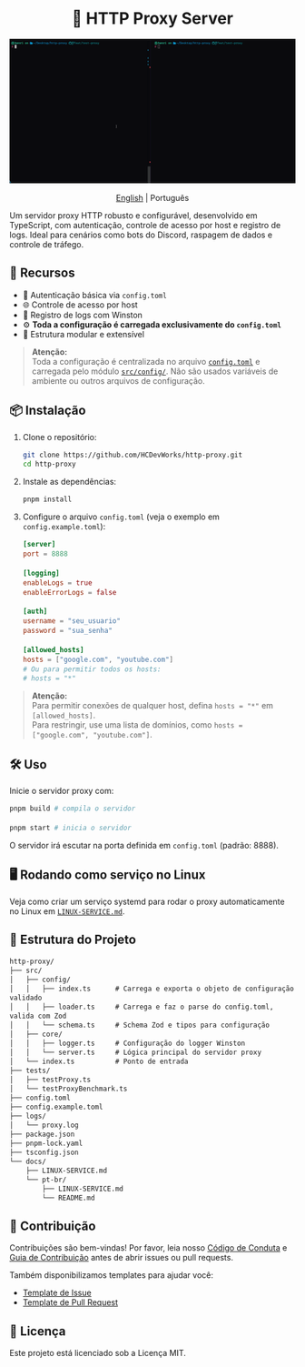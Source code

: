 <h1 align="center"> 🧭 HTTP Proxy Server </h1>

<p align="center">
  <img src="../static/demo.gif">
</p>

<p align="center">
  <a href="../../README.md">English</a>
  | 
  Português
</p>

Um servidor proxy HTTP robusto e configurável, desenvolvido em TypeScript, com autenticação, controle de acesso por host e registro de logs. Ideal para cenários como bots do Discord, raspagem de dados e controle de tráfego.

## 🚀 Recursos

- 🔐 Autenticação básica via `config.toml`
- 🌐 Controle de acesso por host
- 📄 Registro de logs com Winston
- ⚙️ **Toda a configuração é carregada exclusivamente do `config.toml`**
- 🧪 Estrutura modular e extensível

> **Atenção:**  
> Toda a configuração é centralizada no arquivo [`config.toml`](../../config.toml) e carregada pelo módulo [`src/config/`](../../src/config/index.ts). Não são usados variáveis de ambiente ou outros arquivos de configuração.

## 📦 Instalação

1. Clone o repositório:

   ```bash
   git clone https://github.com/HCDevWorks/http-proxy.git
   cd http-proxy
   ```

2. Instale as dependências:

   ```bash
   pnpm install
   ```

3. Configure o arquivo `config.toml` (veja o exemplo em `config.example.toml`):

   ```toml
   [server]
   port = 8888

   [logging]
   enableLogs = true
   enableErrorLogs = false

   [auth]
   username = "seu_usuario"
   password = "sua_senha"

   [allowed_hosts]
   hosts = ["google.com", "youtube.com"]
   # Ou para permitir todos os hosts:
   # hosts = "*"
   ```

> **Atenção:**  
> Para permitir conexões de qualquer host, defina `hosts = "*"` em `[allowed_hosts]`.  
> Para restringir, use uma lista de domínios, como `hosts = ["google.com", "youtube.com"]`.

## 🛠️ Uso

Inicie o servidor proxy com:

```bash
pnpm build # compila o servidor

pnpm start # inicia o servidor
```

O servidor irá escutar na porta definida em `config.toml` (padrão: 8888).

## 🖥️ Rodando como serviço no Linux

Veja como criar um serviço systemd para rodar o proxy automaticamente no Linux em [`LINUX-SERVICE.md`](./LINUX-SERVICE.md).

## 📁 Estrutura do Projeto

```
http-proxy/
├── src/
│   ├── config/
│   │   ├── index.ts      # Carrega e exporta o objeto de configuração validado
│   │   ├── loader.ts     # Carrega e faz o parse do config.toml, valida com Zod
│   │   └── schema.ts     # Schema Zod e tipos para configuração
│   ├── core/
│   │   ├── logger.ts     # Configuração do logger Winston
│   │   └── server.ts     # Lógica principal do servidor proxy
│   └── index.ts          # Ponto de entrada
├── tests/
│   ├── testProxy.ts
│   └── testProxyBenchmark.ts
├── config.toml
├── config.example.toml
├── logs/
│   └── proxy.log
├── package.json
├── pnpm-lock.yaml
├── tsconfig.json
└── docs/
    ├── LINUX-SERVICE.md
    └── pt-br/
        ├── LINUX-SERVICE.md
        └── README.md
```

## 🤝 Contribuição

Contribuições são bem-vindas! Por favor, leia nosso [Código de Conduta](../../CODE_OF_CONDUCT.md) e [Guia de Contribuição](../../CONTRIBUTING.md) antes de abrir issues ou pull requests.

Também disponibilizamos templates para ajudar você:
- [Template de Issue](../../.github/ISSUE_TEMPLATE.md)
- [Template de Pull Request](../../.github/PULL_REQUEST_TEMPLATE.MD)

## 📄 Licença

Este projeto está licenciado sob a Licença MIT.